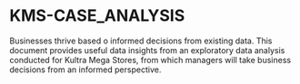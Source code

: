 # KMS-CASE_ANALYSIS
Businesses thrive based o informed decisions from existing data. This document provides useful data insights from an exploratory data analysis conducted for Kultra Mega Stores, from which managers will take business decisions from an informed perspective.
